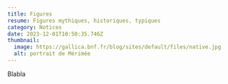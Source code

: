 ```yaml
---
title: Figures
resume: Figures mythiques, historiques, typiques
category: Notices
date: 2023-12-01T10:50:35.746Z
thumbnail:
  image: https://gallica.bnf.fr/blog/sites/default/files/native.jpg
  alt: portrait de Mérimée
---
```

Blabla